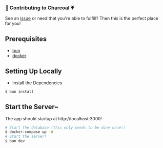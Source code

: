 ### 🤖 Contributing to Charcoal 💗

See an [issue](/issues) or need that you're able to fulfill?
Then this is the perfect place for you!

## Prerequisites

- [bun](https://bun.sh/)
- [docker](https://docs.docker.com/desktop/)

## Setting Up Locally

- Install the Dependencies

```sh
$ bun install
```

## Start the Server~

The app should startup at http://localhost:3000!

```sh
# Start the database (this only needs to be done once!)
$ docker-compose up -d
# Start the server!
$ bun dev
```
